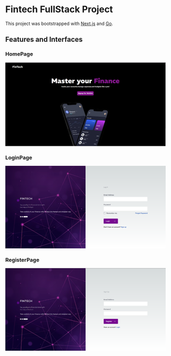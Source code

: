 # Fintech FullStack Project

This project was bootstrapped with [Next.js](https://nextjs.org/) and [Go](https://go.dev/).

## Features and Interfaces
### HomePage
![HomePage](/frontend/public/Homepage.png)

### LoginPage
![LoginPage](/frontend/public/Loginpage.png)

### RegisterPage
![RegisterPage](/frontend/public/Registerpage.png)